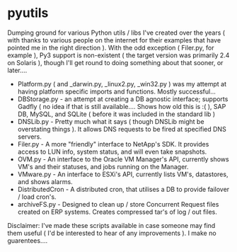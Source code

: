 # pyutils
Dumping ground for various Python utils / libs I've created over the years ( with thanks to various people on the internet for their examples that have pointed me in the right direction ).
With the odd exception ( Filer.py, for example ), Py3 support is non-existent ( the target version was primarily 2.4 on Solaris ), though I'll get round to doing something about that sooner, or later....


 - Platform.py ( and _darwin.py, _linux2.py, _win32.py ) was my attempt at having platform specific imports and functions.  Mostly successful...
 - DBStorage.py - an attempt at creating a DB agnostic interface; supports Gadfly ( no idea if that is still available....  Shows how old this is :( ), SAP DB, MySQL, and SQLite ( before it was included in the standard lib )
 - DNSLib.py - Pretty much what it says ( though DNSLib might be overstating things ).  It allows DNS requests to be fired at specified DNS servers.
 - Filer.py - A more "friendly" interface to NetApp's SDK.  It provides access to LUN info, system status, and will even take snapshots.
 - OVM.py - An interface to the Oracle VM Manager's API, currently shows VM's and their statuses, and jobs running on the Manager.
 - VMware.py -  An interface to ESXi's API, currently lists VM's, datastores, and shows alarms.
 - DistributedCron - A distributed cron, that utilises a DB to provide failover / load cron's.
 - archiveFS.py - Designed to clean up / store Concurrent Request files created on ERP systems.  Creates compressed tar's of log / out files.

 Disclaimer: I've made these scripts available in case someone may find them useful ( I'd be interested to hear of any improvements ).  I make no guarentees....
